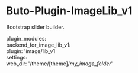 # Buto-Plugin-ImageLib_v1
Bootstrap slider builder.

plugin_modules:  
  backend_for_image_lib_v1:  
    plugin: 'image/lib_v1'  
    settings:  
      web_dir: '/theme/[theme]/_my_image_folder_'  
      
